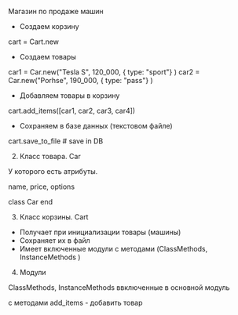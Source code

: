 Магазин по продаже машин

- Создаем корзину 

cart = Cart.new

- Создаем товары 

car1 = Car.new("Tesla S",  120_000,  { type: "sport"} )
car2 = Car.new("Porhse",   190_000,  { type: "pass"} )

- Добавляем товары в корзину

cart.add_items([car1, car2, car3, car4]) 

- Сохраняем в базе данных (текстовом файле)

cart.save_to_file # save in DB

2. Класс товара. Car

У которого есть атрибуты. 

name, price, options

class Car
end


3. Класс корзины. Cart

- Получает при инициализации товары (машины)
- Сохраняет их в файл
- Имеет включенные модули с методами  (ClassMethods, InstanceMethods )

4. Модули 

ClassMethods, InstanceMethods ввключенные в основной модуль

с методами add_items - добавить товар 


